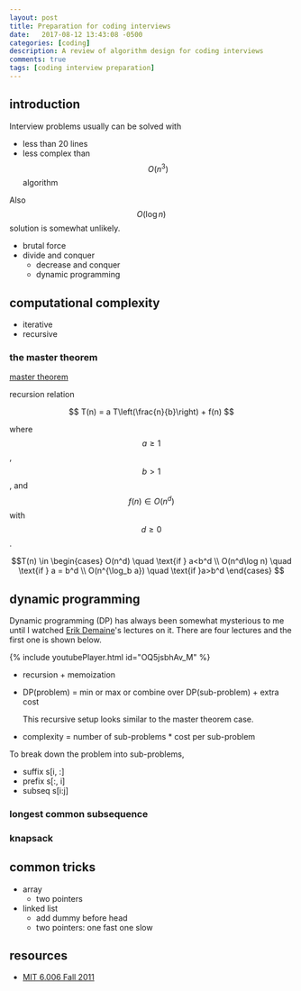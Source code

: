 ```yaml
---
layout: post
title: Preparation for coding interviews
date:   2017-08-12 13:43:08 -0500
categories: [coding]
description: A review of algorithm design for coding interviews
comments: true
tags: [coding interview preparation]
---
```


## introduction 

Interview problems usually can be solved with

* less than 20 lines  
* less complex than $$O(n^3)$$ algorithm

Also $$O(\log n)$$ solution is somewhat unlikely.

* brutal force
* divide and conquer
    * decrease and conquer
    * dynamic programming

## computational complexity

* iterative
* recursive 

### the master theorem

[master theorem](https://en.wikipedia.org/wiki/Master_theorem)

recursion relation 

$$ T(n) = a T\left(\frac{n}{b}\right) + f(n) $$

where $$a\ge1$$, $$b>1$$, and $$f(n)\in O(n^d)$$ with $$d\ge0$$.

$$T(n) \in \begin{cases} O(n^d) \quad \text{if } a<b^d \\
O(n^d\log n) \quad \text{if } a = b^d \\
O(n^{\log_b a}) \quad \text{if }a>b^d \end{cases} $$ 

## dynamic programming

Dynamic programming (DP) has always been somewhat mysterious to me until I watched [Erik Demaine](http://erikdemaine.org)'s lectures on it.
There are four lectures and the first one is shown below.

{% include youtubePlayer.html id="OQ5jsbhAv_M" %}

* recursion + memoization
* DP(problem) = min or max or combine over DP(sub-problem) + extra cost

    This recursive setup looks similar to the master theorem case. 
* complexity = number of sub-problems * cost per sub-problem

To break down the problem into sub-problems, 

* suffix s[i, :]
* prefix s[:, i]
* subseq s[i:j]

### longest common subsequence

### knapsack 


## common tricks

* array
    * two pointers
* linked list
    * add dummy before head
    * two pointers: one fast one slow

## resources
* [MIT 6.006 Fall 2011](http://ocw.mit.edu/courses/electrical-engineering-and-computer-science/6-006-introduction-to-algorithms-fall-2011/lecture-videos/)

